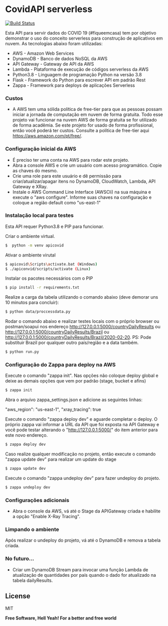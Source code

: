 # CovidAPI serverless

[![Build Status](https://travis-ci.org/joemccann/dillinger.svg?branch=master)](https://travis-ci.org/joemccann/dillinger)

Esta API para servir dados do COVID 19 (#fiqueemcasa) tem por objetivo demonstrar o uso do conceito serverless para construção de aplicativos em nuvem. As tecnologias abaixo foram utilizadas:

  - AWS - Amazon Web Services
  - DynamoDB - Banco de dados NoSQL da AWS
  - API Gateway - Gateway de API da AWS
  - Lambda - Plataforma de execução de códigos serverless da AWS
  - Python3.8 - Linguagem de programação Python na versão 3.8
  - Flask - Framework do Python para escrever API em padrão Rest
  - Zappa - Framework para deploys de aplicações Serverless

### Custos

- A AWS tem uma sólida política de free-tier para que as pessoas possam iniciar a jornada de computação em nuvem de forma gratuita. Todo esse projeto vai funcionar na nuvem AWS de forma gratuita se for utilizado de forma acadêmia. Se este projeto for usado de forma profissional, então você poderá ter custos. Consulte a política de free-tier aqui https://aws.amazon.com/pt/free/. 

### Configuração inicial da AWS

  - É preciso ter uma conta na AWS para rodar este projeto.
  - Abra a console AWS e crie um usuário com acesso programático. Copie as chaves do mesmo.
  - Crie uma role para este usuário e dê permissão para criar/atualizar/apagar itens no DynamoDB, CloudWatch, Lambda, API Gateway e XRay.
  - Instale o AWS Command Line Interface (AWSCli) na sua máquina e execute o "aws configure". Informe suas chaves na configuração e coloque a região default como "us-east-1"
  
### Instalação local para testes

Esta API requer Python3.8 e PIP para funcionar.

Criar o ambiente virtual.

```sh
$  python -m venv apicovid
```

Ativar o ambiente virutal

```sh
$ apicovid\Scripts\activate.bat (Windows)
$ ./apiconvid/scripts/activate (Linux)
```

Instalar os pacotes necessários com o PIP

```sh
$ pip install -r requirements.txt
```
Realize a carga da tabela utilizando o comando abaixo (deve demorar uns 10 minutos para concluir):

```sh
$ python data/proccessdata.py
```

Rodar o comando abaixo e realizar testes locais com o próprio browser ou postman/soapui nos endereço http://127.0.0.1:5000/countryDailyResults ou http://127.0.0.1:5000/countryDailyResults/Brazil ou http://127.0.0.1:5000/countryDailyResults/Brazil/2020-02-20. PS: Pode substituir Brazil por qualquer outro país/região e a data também.

```sh
$ python run.py
```

### Configuração do Zappa para deploy na AWS

Execute o comando "zappa init". Nas opções não coloque deploy global e deixe as demais opções que vem por padrão (stage, bucket e afins)

```sh
$ zappa init
```
Abra o arquivo zappa_settings.json e adicione as seguintes linhas:

"aws_region": "us-east-1",
"xray_tracing": true

Execute o comando "zappa deploy dev" e aguarde completar o deploy. O próprio zappa vai informar a URL da API que foi exposta na API Gateway e você pode testar alterando o "http://127.0.0.1:5000/" do item anterior para este novo endereço.

```sh
$ zappa deploy dev
```

Caso realize qualquer modificação no projeto, então execute o comando "zappa update dev" para realizar um update do stage

```sh
$ zappa update dev
```

Execute o comando "zappa undeploy dev" para fazer undeploy do projeto.

```sh
$ zappa undeploy dev
```

### Configurações adicionais

- Abra o console da AWS, vá até o Stage da APIGateway criada e habilite a opção "Enable X-Ray Tracing".

### Limpando o ambiente

Após realizar o undeploy do projeto, vá até o DynamoDB e remova a tabela criada.

### No futuro...

 - Criar um DynamoDB Stream para invocar uma função Lambda de atualização de quantidades por país quando o dado for atualizado na tabela dailyResults.


License
----

MIT


**Free Software, Hell Yeah! For a better and free world**
